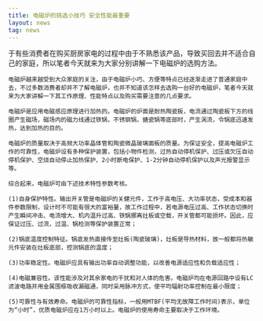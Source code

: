 ```yaml
---
title: 电磁炉的挑选小技巧 安全性能最重要
layout: news
tag: news
---
```

于有些消费者在购买厨房家电的过程中由于不熟悉该产品，导致买回去并不适合自己的家庭，所以笔者今天就来为大家分别讲解一下电磁炉的选购方法。

    电磁炉越来越受到大众家庭的关注，由于电磁炉小巧、方便等特点已经逐渐走进了普通家庭中去，不过多数消费者却并不了解电磁炉，也并不知道该怎样去选购一台好的电磁炉，笔者今天就来为大家讲解一下其工作原理、性能特点以及购买需要注意的几点要求。

    电磁炉是应用电磁感应原理进行加热的。电磁炉的炉面是耐热陶瓷板，电流通过陶瓷板下方的线圈产生磁场，磁场内的磁力线通过铁锅，不锈钢锅，搪瓷锅等底部时，产生涡流，令锅底迅速发热，达到加热的目的。

    电磁炉的质量取决于高频大功率晶体管和陶瓷微晶玻璃面板的质量。为保证安全，提高电磁炉工作的可靠性，电磁炉设有多种保护装置，包括小物件检测，过热自动停机保护、过压或欠压自动停机保护、空烧自动停止加热保护、2小时断电保护、1-2分钟自动停机保护以及声光报警显示等。

    综合起来，电磁炉可由下述技术特性参数考核。

    (1)自身保护特性。输出开关管是电磁炉的关健元件，工作于高电压、大功率状态，受成本和器件参数限制，设计时不可能有很大的富裕量，故工作过程中，若电源电压过高、工作状态切换时产生瞬间冲击、电流增大、机内温升过高、铁锅挪离灶板或空载，开关管都可能损坏。因此，应保证过压、过流，过温、锅检测等保护装置正常；

    (2)锅底温度控制特征。锅底发热直接传至灶板(陶瓷玻璃)，灶板是导热材料，故一般都将热敏元件安装在灶板底部，控测锅底的温度；

    (3)功率稳定性。电磁炉应具有输出功率自动调整功能，以改善电源适应性和负载适应性；

    (4)电磁兼容性。该性能涉及对其余家电的干扰和对人体的危害。电磁炉均在电源回路中设有LC滤波电路并用金属围框吸收漏磁通，同时采用脉冲方式，使平均辐射功率控制在最小限度；

    (5)可靠性与有效寿命。电磁炉的可靠性指标，一般用MTBF(平均无故障工作时间)表示，单位为“小时”，优质电磁炉应在1万小时以上。电磁炉的使用寿命主要取决于工作环境。
